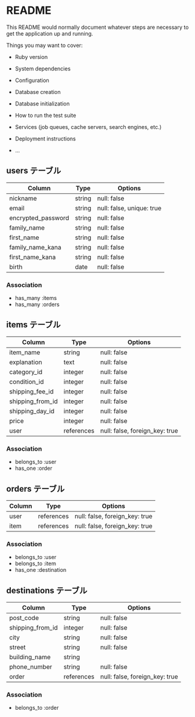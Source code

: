 # README

This README would normally document whatever steps are necessary to get the
application up and running.

Things you may want to cover:

* Ruby version

* System dependencies

* Configuration

* Database creation

* Database initialization

* How to run the test suite

* Services (job queues, cache servers, search engines, etc.)

* Deployment instructions

* ...

## users テーブル

| Column               | Type   | Options                   |
| -------------------- |--------| ------------------------- |
| nickname             | string | null: false               |
| email                | string | null: false, unique: true |
| encrypted_password   | string | null: false               |
| family_name          | string | null: false               |
| first_name           | string | null: false               |
| family_name_kana     | string | null: false               |
| first_name_kana      | string | null: false               |
| birth                | date   | null: false               |


### Association

- has_many :items
- has_many :orders

## items テーブル

| Column           | Type       | Options                        |
| ---------------- | ---------- | ------------------------------ |
| item_name        | string     | null: false                    |
| explanation      | text       | null: false                    |
| category_id      | integer    | null: false                    |
| condition_id     | integer    | null: false                    |
| shipping_fee_id  | integer    | null: false                    |
| shipping_from_id | integer    | null: false                    |
| shipping_day_id  | integer    | null: false                    |
| price            | integer    | null: false                    |
| user             | references | null: false, foreign_key: true |


### Association

- belongs_to :user
- has_one :order

## orders テーブル

| Column | Type       | Options                        |
| ------ | ---------- | ------------------------------ |
| user   | references | null: false, foreign_key: true |
| item   | references | null: false, foreign_key: true |


### Association

- belongs_to :user
- belongs_to :item
- has_one :destination

## destinations テーブル

| Column           | Type       | Options                           |
| ---------------- | ---------- | --------------------------------- |
| post_code        | string     | null: false                       |
| shipping_from_id | integer    | null: false                       |
| city             | string     | null: false                       |
| street           | string     | null: false                       |
| building_name    | string     |                                   |
| phone_number     | string     | null: false                       |
| order            | references | null: false, foreign_key: true    |


### Association

- belongs_to :order